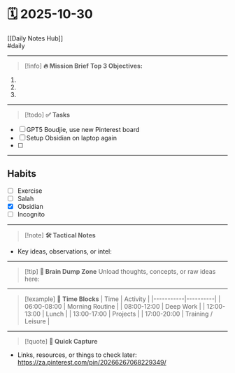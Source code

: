 
# 🗓 2025-10-30

[[Daily Notes Hub]]  
#daily 

---

> [!info] **🔥 Mission Brief**
**Top 3 Objectives:**  
1.  
2.  
3.  

---

> [!todo] **✅ Tasks**
- [ ] GPT5 Boudjie, use new Pinterest board
- [ ] Setup Obsidian on laptop again
- [ ] 

---
## Habits
- [ ] Exercise
- [ ] Salah
- [x] Obsidian
- [ ] Incognito

---

> [!note] **🛠 Tactical Notes**
- Key ideas, observations, or intel:  

---

> [!tip] **🧠 Brain Dump Zone**
Unload thoughts, concepts, or raw ideas here:  

---

> [!example] **📅 Time Blocks**
| Time       | Activity |
|-----------|----------|
| 06:00-08:00 | Morning Routine |
| 08:00-12:00 | Deep Work |
| 12:00-13:00 | Lunch |
| 13:00-17:00 | Projects |
| 17:00-20:00 | Training / Leisure |

---

> [!quote] **📌 Quick Capture**
- Links, resources, or things to check later:  https://za.pinterest.com/pin/20266267068229349/